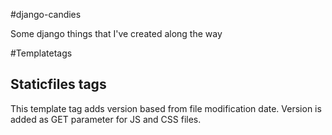 #django-candies

Some django things that I've created along the way


#Templatetags

## Staticfiles tags

This template tag adds version based from file modification date.
Version is added as GET parameter for JS and CSS files.

